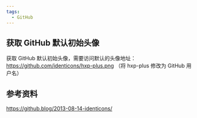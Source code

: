 ```yaml
---
tags:
  - GitHub
---
```


## 获取 GitHub 默认初始头像

获取 GitHub 默认初始头像，需要访问默认的头像地址：<https://github.com/identicons/hxp-plus.png> （将 hxp-plus 修改为 GitHub 用户名）

## 参考资料

<https://github.blog/2013-08-14-identicons/>
